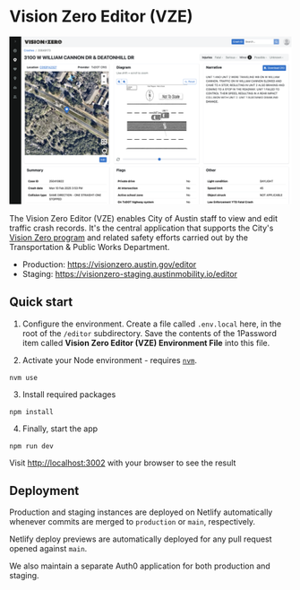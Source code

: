 
# Vision Zero Editor (VZE)

![Vision Zero Editor](../docs/images/editor-crash-details.png)

The Vision Zero Editor (VZE) enables City of Austin staff to view and edit traffic crash records. It's the central application that supports the City's [Vision Zero program](https://www.austintexas.gov/department/vision-zero) and related safety efforts carried out by the Transportation & Public Works Department.

- Production: https://visionzero.austin.gov/editor
- Staging: https://visionzero-staging.austinmobility.io/editor

## Quick start

1. Configure the environment. Create a file called `.env.local`  here, in the root of the `/editor` subdirectory. Save the contents of the 1Password item called **Vision Zero Editor (VZE) Environment File** into this file.

2. Activate your Node environment - requires [`nvm`](https://github.com/nvm-sh/nvm).

```shell
nvm use
```

3. Install required packages

```shell
npm install
```

4. Finally, start the app 

```
npm run dev
```

Visit [http://localhost:3002](http://localhost:3002) with your browser to see the result

## Deployment

Production and staging instances are deployed on Netlify automatically whenever commits are merged to `production` or `main`, respectively. 

Netlify deploy previews are automatically deployed for any pull request opened against `main`. 

We also maintain a separate Auth0 application for both production and staging.
